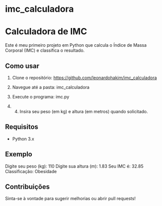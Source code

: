 # imc_calculadora

# Calculadora de IMC

Este é meu primeiro projeto em Python que calcula o Índice de Massa Corporal (IMC) e classifica o resultado.

## Como usar
1. Clone o repositório: https://github.com/leonardohakim/imc_calculadora

2. Navegue até a pasta: imc_calculadora

3. Execute o programa: imc.py

4. 4. Insira seu peso (em kg) e altura (em metros) quando solicitado.

## Requisitos
- Python 3.x

## Exemplo  

Digite seu peso (kg): 110
Digite sua altura (m): 1.83
Seu IMC é: 32.85
Classificação: Obesidade


## Contribuições
Sinta-se à vontade para sugerir melhorias ou abrir pull requests!
